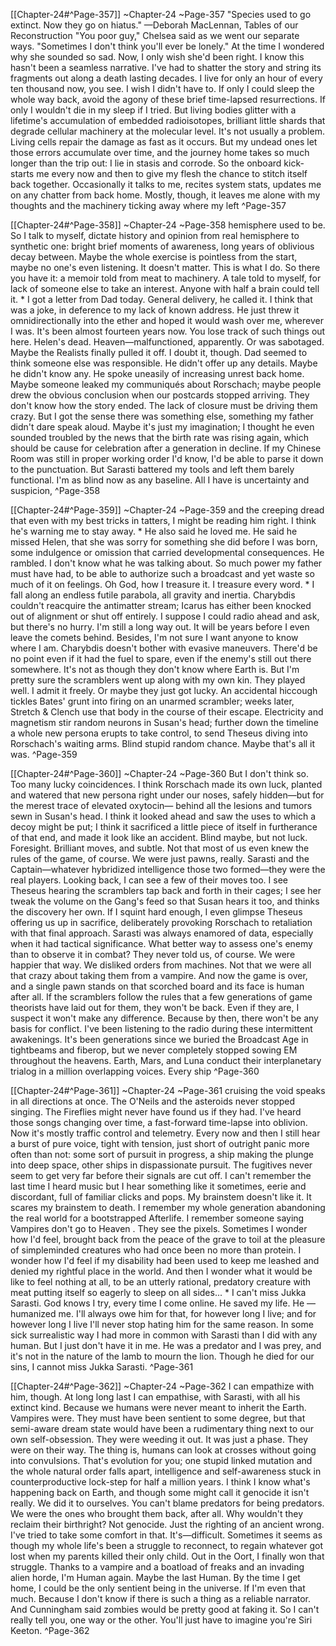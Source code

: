 [[Chapter-24#^Page-357]] ~Chapter-24 ~Page-357
"Species used to go extinct. Now they go on hiatus."
—Deborah MacLennan, Tables of our Reconstruction
"You poor guy," Chelsea said as we went our separate ways. "Sometimes I don't think you'll ever be
lonely." At the time I wondered why she sounded so sad.
Now, I only wish she'd been right.
I know this hasn't been a seamless narrative. I've had to shatter the story and string its fragments out
along a death lasting decades. I live for only an hour of every ten thousand now, you see. I wish I
didn't have to. If only I could sleep the whole way back, avoid the agony of these brief time-lapsed
resurrections.
If only I wouldn't die in my sleep if I tried. But living bodies glitter with a lifetime's accumulation of
embedded radioisotopes, brilliant little shards that degrade cellular machinery at the molecular level.
It's not usually a problem. Living cells repair the damage as fast as it occurs. But my undead ones let
those errors accumulate over time, and the journey home takes so much longer than the trip out: I lie
in stasis and corrode. So the onboard kick-starts me every now and then to give my flesh the chance to
stitch itself back together.
Occasionally it talks to me, recites system stats, updates me on any chatter from back home. Mostly,
though, it leaves me alone with my thoughts and the machinery ticking away where my left ^Page-357

[[Chapter-24#^Page-358]] ~Chapter-24 ~Page-358
hemisphere used to be. So I talk to myself, dictate history and opinion from real hemisphere to
synthetic one: bright brief moments of awareness, long years of oblivious decay between. Maybe the
whole exercise is pointless from the start, maybe no one's even listening.
It doesn't matter. This is what I do.
So there you have it: a memoir told from meat to machinery. A tale told to myself, for lack of
someone else to take an interest.
Anyone with half a brain could tell it.
*
I got a letter from Dad today. General delivery, he called it. I think that was a joke, in deference to my
lack of known address. He just threw it omnidirectionally into the ether and hoped it would wash over
me, wherever I was.
It's been almost fourteen years now. You lose track of such things out here.
Helen's dead. Heaven—malfunctioned, apparently. Or was sabotaged. Maybe the Realists finally
pulled it off. I doubt it, though. Dad seemed to think someone else was responsible. He didn't offer up
any details. Maybe he didn't know any. He spoke uneasily of increasing unrest back home. Maybe
someone leaked my communiqués about Rorschach; maybe people drew the obvious conclusion when
our postcards stopped arriving. They don't know how the story ended. The lack of closure must be
driving them crazy.
But I got the sense there was something else, something my father didn't dare speak aloud. Maybe it's
just my imagination; I thought he even sounded troubled by the news that the birth rate was rising
again, which should be cause for celebration after a generation in decline. If my Chinese Room was
still in proper working order I'd know, I'd be able to parse it down to the punctuation. But Sarasti
battered my tools and left them barely functional. I'm as blind now as any baseline. All I have is
uncertainty and suspicion, ^Page-358

[[Chapter-24#^Page-359]] ~Chapter-24 ~Page-359
and the creeping dread that even with my best tricks in tatters, I might be
reading him right.
I think he's warning me to stay away.
*
He also said he loved me. He said he missed Helen, that she was sorry for something she did before I
was born, some indulgence or omission that carried developmental consequences. He rambled. I don't
know what he was talking about. So much power my father must have had, to be able to authorize such
a broadcast and yet waste so much of it on feelings.
Oh God, how I treasure it. I treasure every word.
*
I fall along an endless futile parabola, all gravity and inertia. Charybdis couldn't reacquire the
antimatter stream; Icarus has either been knocked out of alignment or shut off entirely. I suppose I
could radio ahead and ask, but there's no hurry. I'm still a long way out. It will be years before I even
leave the comets behind.
Besides, I'm not sure I want anyone to know where I am.
Charybdis doesn't bother with evasive maneuvers. There'd be no point even if it had the fuel to spare,
even if the enemy's still out there somewhere. It's not as though they don't know where Earth is.
But I'm pretty sure the scramblers went up along with my own kin. They played well. I admit it freely.
Or maybe they just got lucky. An accidental hiccough tickles Bates' grunt into firing on an unarmed
scrambler; weeks later, Stretch & Clench use that body in the course of their escape. Electricity and
magnetism stir random neurons in Susan's head; further down the timeline a whole new persona erupts
to take control, to send Theseus diving into Rorschach's waiting arms. Blind stupid random chance.
Maybe that's all it was. ^Page-359

[[Chapter-24#^Page-360]] ~Chapter-24 ~Page-360
But I don't think so. Too many lucky coincidences. I think Rorschach made its own luck, planted and
watered that new persona right under our noses, safely hidden—but for the merest trace of elevated
oxytocin— behind all the lesions and tumors sewn in Susan's head. I think it looked ahead and saw the
uses to which a decoy might be put; I think it sacrificed a little piece of itself in furtherance of that
end, and made it look like an accident. Blind maybe, but not luck. Foresight. Brilliant moves, and
subtle.
Not that most of us even knew the rules of the game, of course. We were just pawns, really. Sarasti
and the Captain—whatever hybridized intelligence those two formed—they were the real players.
Looking back, I can see a few of their moves too. I see Theseus hearing the scramblers tap back and
forth in their cages; I see her tweak the volume on the Gang's feed so that Susan hears it too, and
thinks the discovery her own. If I squint hard enough, I even glimpse Theseus offering us up in
sacrifice, deliberately provoking Rorschach to retaliation with that final approach. Sarasti was always
enamored of data, especially when it had tactical significance. What better way to assess one's enemy
than to observe it in combat?
They never told us, of course. We were happier that way. We disliked orders from machines. Not that
we were all that crazy about taking them from a vampire.
And now the game is over, and a single pawn stands on that scorched board and its face is human after
all. If the scramblers follow the rules that a few generations of game theorists have laid out for them,
they won't be back. Even if they are, I suspect it won't make any difference.
Because by then, there won't be any basis for conflict.
I've been listening to the radio during these intermittent awakenings. It's been generations since we
buried the Broadcast Age in tightbeams and fiberop, but we never completely stopped sowing EM
throughout the heavens. Earth, Mars, and Luna conduct their interplanetary trialog in a million
overlapping voices. Every ship ^Page-360

[[Chapter-24#^Page-361]] ~Chapter-24 ~Page-361
cruising the void speaks in all directions at once. The O'Neils and the
asteroids never stopped singing. The Fireflies might never have found us if they had.
I've heard those songs changing over time, a fast-forward time-lapse into oblivion. Now it's mostly
traffic control and telemetry. Every now and then I still hear a burst of pure voice, tight with tension,
just short of outright panic more often than not: some sort of pursuit in progress, a ship making the
plunge into deep space, other ships in dispassionate pursuit. The fugitives never seem to get very far
before their signals are cut off.
I can't remember the last time I heard music but I hear something like it sometimes, eerie and
discordant, full of familiar clicks and pops. My brainstem doesn't like it. It scares my brainstem to
death.
I remember my whole generation abandoning the real world for a bootstrapped Afterlife. I remember
someone saying Vampires don't go to Heaven . They see the pixels. Sometimes I wonder how I'd feel,
brought back from the peace of the grave to toil at the pleasure of simpleminded creatures who had
once been no more than protein. I wonder how I'd feel if my disability had been used to keep me
leashed and denied my rightful place in the world.
And then I wonder what it would be like to feel nothing at all, to be an utterly rational, predatory
creature with meat putting itself so eagerly to sleep on all sides...
*
I can't miss Jukka Sarasti. God knows I try, every time I come online. He saved my life. He —
humanized me. I'll always owe him for that, for however long I live; and for however long I live I'll
never stop hating him for the same reason. In some sick surrealistic way I had more in common with
Sarasti than I did with any human.
But I just don't have it in me. He was a predator and I was prey, and it's not in the nature of the lamb to
mourn the lion. Though he died for our sins, I cannot miss Jukka Sarasti. ^Page-361

[[Chapter-24#^Page-362]] ~Chapter-24 ~Page-362
I can empathize with him, though. At long long last I can empathise, with Sarasti, with all his extinct
kind. Because we humans were never meant to inherit the Earth. Vampires were. They must have been
sentient to some degree, but that semi-aware dream state would have been a rudimentary thing next to
our own self-obsession. They were weeding it out. It was just a phase. They were on their way.
The thing is, humans can look at crosses without going into convulsions. That's evolution for you; one
stupid linked mutation and the whole natural order falls apart, intelligence and self-awareness stuck in
counterproductive lock-step for half a million years. I think I know what's happening back on Earth,
and though some might call it genocide it isn't really. We did it to ourselves. You can't blame
predators for being predators. We were the ones who brought them back, after all. Why wouldn't they
reclaim their birthright?
Not genocide. Just the righting of an ancient wrong.
I've tried to take some comfort in that. It's—difficult. Sometimes it seems as though my whole life's
been a struggle to reconnect, to regain whatever got lost when my parents killed their only child. Out
in the Oort, I finally won that struggle. Thanks to a vampire and a boatload of freaks and an invading
alien horde, I'm Human again. Maybe the last Human. By the time I get home, I could be the only
sentient being in the universe.
If I'm even that much. Because I don't know if there is such a thing as a reliable narrator. And
Cunningham said zombies would be pretty good at faking it.
So I can't really tell you, one way or the other.
You'll just have to imagine you're Siri Keeton. ^Page-362